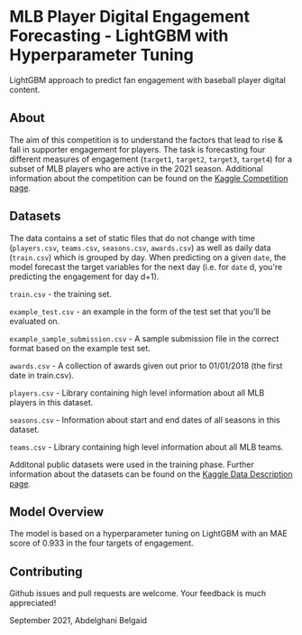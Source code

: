 # MLB Player Digital Engagement Forecasting - LightGBM with Hyperparameter Tuning
LightGBM approach to predict fan engagement with baseball player digital content.

## About
The aim of this competition is to understand the factors that lead to rise & fall in supporter engagement for players. The task is forecasting four different measures of engagement (`target1`, `target2`, `target3`, `target4`) for a subset of MLB players who are active in the 2021 season. Additional information about the competition can be found on the [Kaggle Competition page](https://www.kaggle.com/c/mlb-player-digital-engagement-forecasting).

## Datasets
The data contains a set of static files that do not change with time (`players.csv`, `teams.csv`, `seasons.csv`, `awards.csv`) as well as daily data (`train.csv`) which is grouped by day. When predicting on a given `date`, the model forecast the target variables for the next day (i.e. for `date` d, you're predicting the engagement for day d+1).

`train.csv` - the training set.

`example_test.csv` - an example in the form of the test set that you’ll be evaluated on.

`example_sample_submission.csv` - A sample submission file in the correct format based on the example test set.

`awards.csv` - A collection of awards given out prior to 01/01/2018 (the first date in train.csv).

`players.csv` - Library containing high level information about all MLB players in this dataset.

`seasons.csv` - Information about start and end dates of all seasons in this dataset.

`teams.csv` - Library containing high level information about all MLB teams.

Additonal public datasets were used in the training phase. Further information about the datasets can be found on the [Kaggle Data Description page](https://www.kaggle.com/c/mlb-player-digital-engagement-forecasting/data).

## Model Overview
The model is based on a hyperparameter tuning on LightGBM with an MAE score of 0.933 in the four targets of engagement.

## Contributing
Github issues and pull requests are welcome. Your feedback is much appreciated!

September 2021, Abdelghani Belgaid
